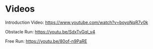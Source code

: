 Videos
====

Introduction Video:
https://www.youtube.com/watch?v=boyoNqR7v0k

Obstacle Run:
https://youtu.be/SdxTvGql_v4


Free Run:
https://youtu.be/80of-n9PaRE


